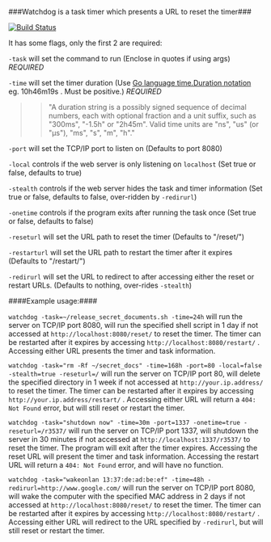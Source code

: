 ###Watchdog is a task timer which presents a URL to reset the timer###

[![Build Status](https://drone.io/github.com/Intermernet/watchdog/status.png)](https://drone.io/github.com/Intermernet/watchdog/latest)

It has some flags, only the first 2 are required:

`-task` will set the command to run (Enclose in quotes if using args) *REQUIRED*

`-time` will set the timer duration (Use [Go language time.Duration notation](http://golang.org/pkg/time/#ParseDuration) eg. 10h46m19s . Must be positive.) *REQUIRED*

>>"A duration string is a possibly signed sequence of decimal numbers, each with optional fraction and a unit suffix, such as "300ms", "-1.5h" or "2h45m". Valid time units are "ns", "us" (or "µs"), "ms", "s", "m", "h"."

`-port` will set the TCP/IP port to listen on (Defaults to port 8080)

`-local` controls if the web server is only listening on `localhost` (Set true or false, defaults to true)

`-stealth` controls if the web server hides the task and timer information (Set true or false, defaults to false, over-ridden by `-redirurl`)

`-onetime` controls if the program exits after running the task once (Set true or false, defaults to false)

`-reseturl` will set the URL path to reset the timer (Defaults to "/reset/")

`-restarturl` will set the URL path to restart the timer after it expires (Defaults to "/restart/")

`-redirurl` will set the URL to redirect to after accessing either the reset or restart URLs. (Defaults to nothing, over-rides `-stealth`)

####Example usage:####

`watchdog -task=~/release_secret_documents.sh -time=24h` will run the server on TCP/IP port 8080, will run the specified shell script in 1 day if not accessed at `http://localhost:8080/reset/` to reset the timer. The timer can be restarted after it expires by accessing `http://localhost:8080/restart/` . Accessing either URL presents the timer and task information.

`watchdog -task="rm -Rf ~/secret_docs" -time=168h -port=80 -local=false -stealth=true -reseturl=/` will run the server on TCP/IP port 80, will delete the specified directory in 1 week if not accessed at `http://your.ip.address/` to reset the timer. The timer can be restarted after it expires by accessing `http://your.ip.address/restart/` . Accessing either URL will return a `404: Not Found` error, but will still reset or restart the timer.

`watchdog -task="shutdown now" -time=30m -port=1337 -onetime=true -reseturl=/r3537/` will run the server on TCP/IP port 1337, will shutdown the server in 30 minutes if not accessed at `http://localhost:1337/r3537/` to reset the timer. The program will exit after the timer expires. Accessing the reset URL will present the timer and task information. Accessing the restart URL will return a `404: Not Found` error, and will have no function.

`watchdog -task="wakeonlan 13:37:de:ad:be:ef" -time=48h -redirurl=http://www.google.com/` will run the server on TCP/IP port 8080, will wake the computer with the specified MAC address in 2 days if not accessed at `http://localhost:8080/reset/` to reset the timer. The timer can be restarted after it expires by accessing `http://localhost:8080/restart/` . Accessing either URL will redirect to the URL specified by `-redirurl`, but will still reset or restart the timer.